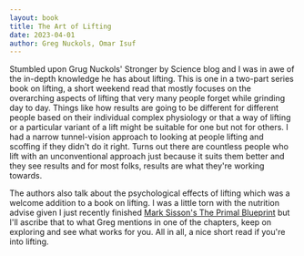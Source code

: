 ```yaml
---
layout: book
title: The Art of Lifting
date: 2023-04-01
author: Greg Nuckols, Omar Isuf
---
```


Stumbled upon Grug Nuckols' Stronger by Science blog and I was in awe of the in-depth knowledge he has about lifting. This is one in a two-part series book on lifting, a short weekend read that mostly focuses on the overarching aspects of lifting that very many people forget while grinding day to day. Things like how results are going to be different for different people based on their individual complex physiology or that a way of lifting or a particular variant of a lift might be suitable for one but not for others. I had a narrow tunnel-vision approach to looking at people lifting and scoffing if they didn't do it right. Turns out there are countless people who lift with an unconventional approach just because it suits them better and they see results and for most folks, results are what they're working towards.

The authors also talk about the psychological effects of lifting which was a welcome addition to a book on lifting. I was a little torn with the nutrition advise given I just recently finished [Mark Sisson's The Primal Blueprint](/reading/the-primal-blueprint) but I'll ascribe that to what Greg mentions in one of the chapters, keep on exploring and see what works for you. All in all, a nice short read if you're into lifting.
